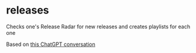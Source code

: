 # releases
Checks one's Release Radar for new releases and creates playlists for each one

Based on [this ChatGPT conversation](https://chat.openai.com/share/54abfd00-2c3a-4b0b-851b-15884cede879)
